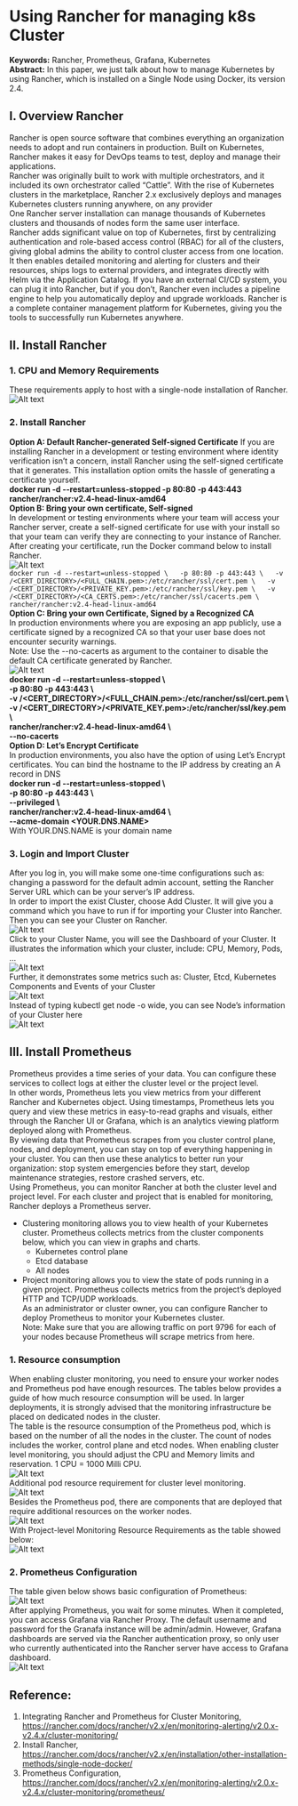 # Using Rancher for managing k8s Cluster     
**Keywords:** Rancher, Prometheus, Grafana, Kubernetes  
**Abstract:** In this paper, we just talk about how to manage Kubernetes by using Rancher, which is installed on a Single Node using Docker, its version 2.4.  
## I.	Overview Rancher  
Rancher is open source software that combines everything an organization needs to adopt and run containers in production. Built on Kubernetes, Rancher makes it easy for DevOps teams to test, deploy and manage their applications.    
Rancher was originally built to work with multiple orchestrators, and it included its own orchestrator called “Cattle”. With the rise of Kubernetes clusters in the marketplace, Rancher 2.x exclusively deploys and manages Kubernetes clusters running anywhere, on any provider  
One Rancher server installation can manage thousands of Kubernetes clusters and thousands of nodes form the same user interface.  
Rancher adds significant value on top of Kubernetes, first by centralizing authentication and role-based access control (RBAC) for all of the clusters, giving global admins the ability to control cluster access from one location.  
It then enables detailed monitoring and alerting for clusters and their resources, ships logs to external providers, and integrates directly with Helm via the Application Catalog. If you have an external CI/CD system, you can plug it into Rancher, but if you don’t, Rancher even includes a pipeline engine to help you automatically deploy and upgrade workloads.
Rancher is a complete container management platform for Kubernetes, giving you the tools to successfully run Kubernetes anywhere.  
## II.	Install Rancher  
### 1.	CPU and Memory Requirements  
These requirements apply to host with a single-node installation of Rancher.  
![Alt text](images/Pic015.png?raw=true "Title")  
### 2.	Install Rancher  
**Option A: Default Rancher-generated Self-signed Certificate**
If you are installing Rancher in a development or testing environment where identity verification isn’t a concern, install Rancher using the self-signed certificate that it generates. This installation option omits the hassle of generating a certificate yourself.  
**docker run -d --restart=unless-stopped -p 80:80 -p 443:443 rancher/rancher:v2.4-head-linux-amd64**  
**Option B: Bring your own certificate, Self-signed**  
	In development or testing environments where your team will access your Rancher server, create a self-signed certificate for use with your install so that your team can verify they are connecting to your instance of Rancher.  
	After creating your certificate, run the Docker command below to install Rancher.   
 ![Alt text](images/Pic008.PNG?raw=true "Title")  
`docker run -d --restart=unless-stopped \  
  -p 80:80 -p 443:443 \  
  -v /<CERT_DIRECTORY>/<FULL_CHAIN.pem>:/etc/rancher/ssl/cert.pem \  
  -v /<CERT_DIRECTORY>/<PRIVATE_KEY.pem>:/etc/rancher/ssl/key.pem \  
  -v /<CERT_DIRECTORY>/<CA_CERTS.pem>:/etc/rancher/ssl/cacerts.pem \  
  rancher/rancher:v2.4-head-linux-amd64`  
**Option C: Bring your own Certificate, Signed by a Recognized CA**  
In production environments where you are exposing an app publicly, use a certificate signed by a recognized CA so that your user base does not encounter security warnings.  
Note: Use the --no-cacerts as argument to the container to disable the default CA certificate generated by Rancher.  
![Alt text](images/Pic009.PNG?raw=true "Title")  
**docker run -d --restart=unless-stopped \  
  -p 80:80 -p 443:443 \  
  -v /<CERT_DIRECTORY>/<FULL_CHAIN.pem>:/etc/rancher/ssl/cert.pem \  
  -v /<CERT_DIRECTORY>/<PRIVATE_KEY.pem>:/etc/rancher/ssl/key.pem \  
        rancher/rancher:v2.4-head-linux-amd64 \  
  --no-cacerts**  
**Option D: Let’s Encrypt Certificate**  
	In production environments, you also have the option of using Let’s Encrypt certificates. You can bind the hostname to the IP address by creating an A record in DNS  
**docker run -d --restart=unless-stopped \  
  -p 80:80 -p 443:443 \  
  --privileged \  
  rancher/rancher:v2.4-head-linux-amd64 \  
  --acme-domain <YOUR.DNS.NAME>**  
With YOUR.DNS.NAME is your domain name    
### 3.	Login and Import Cluster  
After you log in, you will make some one-time configurations such as: changing a password for the default admin account, setting the Rancher Server URL which can be your server’s IP address.  
In order to import the exist Cluster, choose Add Cluster. It will give you a command which you have to run if for importing your Cluster into Rancher.  
Then you can see your Cluster on Rancher.  
![Alt text](images/Pic01.PNG?raw=true "Title")  
 Click to your Cluster Name, you will see the Dashboard of your Cluster. It illustrates the information which your cluster, include: CPU, Memory, Pods, …  
![Alt text](images/Pic02.PNG?raw=true "Title")  
Further, it demonstrates some metrics such as: Cluster, Etcd, Kubernetes Components and Events of your Cluster  
![Alt text](images/Pic03.PNG?raw=true "Title")   
Instead of typing kubectl get node -o wide, you can see Node’s information of your Cluster here  
![Alt text](images/Pic04.PNG?raw=true "Title")  
## III.	 Install Prometheus  
Prometheus provides a time series of your data. You can configure these services to collect logs at either the cluster level or the project level.  
In other words, Prometheus lets you view metrics from your different Rancher and Kubernetes object. Using timestamps, Prometheus lets you query and view these metrics in easy-to-read graphs and visuals, either through the Rancher UI or Grafana, which is an analytics viewing platform deployed along with Prometheus.  
By viewing data that Prometheus scrapes from you cluster control plane, nodes, and deployment, you can stay on top of everything happening in your cluster. You can then use these analytics to better run your organization: stop system emergencies before they start, develop maintenance strategies, restore crashed servers, etc.  
Using Prometheus, you can monitor Rancher at both the cluster level and project level. For each cluster and project that is enabled for monitoring, Rancher deploys a Prometheus server.  
- Clustering monitoring allows you to view health of your Kubernetes cluster. Prometheus collects metrics from the cluster components below, which you can view in graphs and charts.  
    - Kubernetes control plane  
    - Etcd database  
    - All nodes  
- Project monitoring allows you to view the state of pods running in a given project. Prometheus collects metrics from the project’s deployed HTTP and TCP/UDP workloads.  
As an administrator or cluster owner, you can configure Rancher to deploy Prometheus to monitor your Kubernetes cluster.  
Note: Make sure that you are allowing traffic on port 9796 for each of your nodes because Prometheus will scrape metrics from here.  
### 1.	Resource consumption  
When enabling cluster monitoring, you need to ensure your worker nodes and Prometheus pod have enough resources. The tables below provides a guide of how much resource consumption will be used. In larger deployments, it is strongly advised that the monitoring infrastructure be placed on dedicated nodes in the cluster.  
The table is the resource consumption of the Prometheus pod, which is based on the number of all the nodes in the cluster. The count of nodes includes the worker, control plane and etcd nodes. When enabling cluster level monitoring, you should adjust the CPU and Memory limits and reservation. 1 CPU = 1000 Milli CPU.  
![Alt text](images/Pic010.PNG?raw=true "Title")  
Additional pod resource requirement for cluster level monitoring.  
![Alt text](images/Pic011.PNG?raw=true "Title")  
Besides the Prometheus pod, there are components that are deployed that require additional resources on the worker nodes.  
![Alt text](images/Pic014.png?raw=true "Title")  
With Project-level Monitoring Resource Requirements as the table showed below:  
![Alt text](images/Pic012.PNG?raw=true "Title")
### 2.	Prometheus Configuration  
The table given below shows basic configuration of Prometheus:  
![Alt text](images/Pic013.PNG?raw=true "Title")  
After applying Prometheus, you wait for some minutes. When it completed, you can access Grafana via Rancher Proxy. The default username and password for the Granafa instance will be admin/admin. However, Grafana dashboards are served via the Rancher authentication proxy, so only user who currently authenticated into the Rancher server have access to Grafana dashboard.  
![Alt text](images/Pic005.PNG?raw=true "Title")  
  
## Reference:  
1.	Integrating Rancher and Prometheus for Cluster Monitoring, https://rancher.com/docs/rancher/v2.x/en/monitoring-alerting/v2.0.x-v2.4.x/cluster-monitoring/  
2.	Install Rancher, https://rancher.com/docs/rancher/v2.x/en/installation/other-installation-methods/single-node-docker/  
3.	Prometheus Configuration, https://rancher.com/docs/rancher/v2.x/en/monitoring-alerting/v2.0.x-v2.4.x/cluster-monitoring/prometheus/
